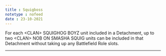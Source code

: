 ```yaml
---
title : Squigboss
notetype : nofeed
date : 23-10-2021
---
```


For each \<CLAN> SQUIGHOG BOYZ unit included in a Detachment, up to two \<CLAN> NOB ON SMASHA SQUIG units can be included in that Detachment without taking up any Battlefield Role slots.

---